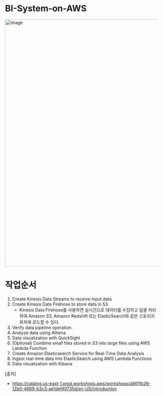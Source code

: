 # BI-System-on-AWS


<img width="813" alt="image" src="https://user-images.githubusercontent.com/15190903/172289711-710c4b53-97dd-477f-88cc-6f5b58aac1a1.png">


# 작업순서
1. Create Kinesis Data Streams to receive input data
2. Create Kinesis Data Firehose to store data in S3
   - Kinesis Data Firehose를 사용하면 실시간으로 데이터를 수집하고 일괄 처리하여 Amazon S3, Amazon Redshift 또는 ElasticSearch와 같은 스토리지 위치에 로드할 수 있다.
3. Verify data pipeline operation
4. Analyze data using Athena
5. Data visualization with QuickSight
6. (Optional) Combine small files stored in S3 into large files using AWS Lambda Function
7. Create Amazon Elasticsearch Service for Real-Time Data Analysis
8. Ingest real-time data into ElasticSearch using AWS Lambda Functions
9. Data visualization with Kibana

[출처]
- https://catalog.us-east-1.prod.workshops.aws/workshops/a861fb26-12b0-4669-b3c3-ae1def49735d/en-US/introduction
